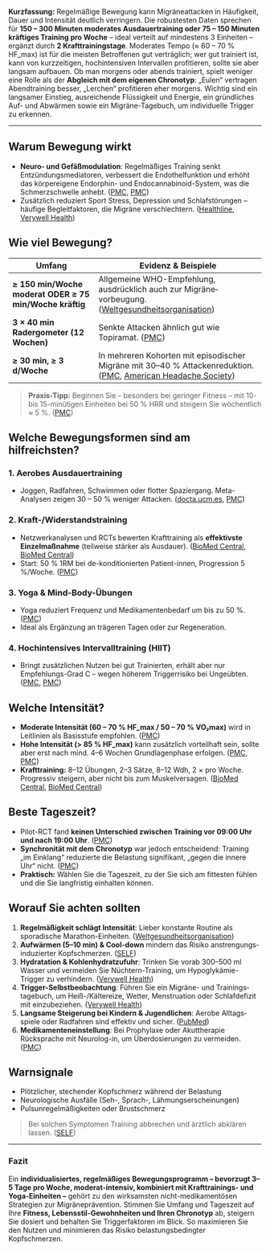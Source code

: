 **Kurzfassung:** Regelmäßige Bewegung kann Migräneattacken in Häufigkeit, Dauer und Intensität deutlich verringern. Die robustesten Daten sprechen für **150 – 300 Minuten moderates Ausdauer­training oder 75 – 150 Minuten kräftiges Training pro Woche** – ideal verteilt auf mindestens 3 Einheiten – ergänzt durch **2 Kraft­trainings­tage**. Moderates Tempo (≈ 60 – 70 % HF_max) ist für die meisten Betroffenen gut verträglich; wer gut trainiert ist, kann von kurzzeitigen, hochintensiven Intervallen profitieren, sollte sie aber langsam aufbauen. Ob man morgens oder abends trainiert, spielt weniger eine Rolle als der **Abgleich mit dem eigenen Chronotyp**: „Eulen“ vertragen Abend­training besser, „Lerchen“ profitieren eher morgens. Wichtig sind ein langsamer Einstieg, ausreichende Flüssigkeit und Energie, ein gründliches Auf- und Abwärmen sowie ein Migräne-Tagebuch, um individuelle Trigger zu erkennen.

---

## Warum Bewegung wirkt

- **Neuro- und Gefäßmodulation**: Regelmäßiges Training senkt Entzündungs­mediatoren, verbessert die Endothelfunktion und erhöht das körpereigene Endorphin- und Endocannabinoid-System, was die Schmerz­schwelle anhebt. ([PMC][1], [PMC][2])
- Zusätzlich reduziert Sport Stress, Depression und Schlaf­störungen – häufige Begleit­faktoren, die Migräne verschlechtern. ([Healthline][3], [Verywell Health][4])

## Wie viel Bewegung?

| Umfang                                                  | Evidenz & Beispiele                                                                                                      |
| ------------------------------------------------------- | ------------------------------------------------------------------------------------------------------------------------ |
| **≥ 150 min/Woche moderat ODER ≥ 75 min/Woche kräftig** | Allgemeine WHO-Empfehlung, ausdrücklich auch zur Migräne­vorbeugung. ([Weltgesundheitsorganisation][5])                  |
| **3 × 40 min Radergometer (12 Wochen)**                 | Senkte Attacken ähnlich gut wie Topiramat. ([PMC][6])                                                                    |
| **≥ 30 min, ≥ 3 d/Woche**                               | In mehreren Kohorten mit episodischer Migräne mit 30–40 % Attacken­reduktion. ([PMC][2], [American Headache Society][7]) |

> **Praxis-Tipp:** Beginnen Sie – besonders bei geringer Fitness – mit 10- bis 15-minütigen Einheiten bei 50 % HRR und steigern Sie wöchentlich ≈ 5 %. ([PMC][2])

## Welche Bewegungsformen sind am hilfreichsten?

### 1. Aerobes Ausdauertraining

- Joggen, Radfahren, Schwimmen oder flotter Spaziergang. Meta-Analysen zeigen 30 – 50 % weniger Attacken. ([docta.ucm.es][8], [PMC][9])

### 2. Kraft-/Widerstands­training

- Netzwerkanalysen und RCTs bewerten Krafttraining als **effektivste Einzelmaßnahme** (teilweise stärker als Ausdauer). ([BioMed Central][10], [BioMed Central][10])
- Start: 50 % 1RM bei de-konditionierten Patient-innen, Progression 5 %/Woche. ([PMC][2])

### 3. Yoga & Mind-Body-Übungen

- Yoga reduziert Frequenz und Medikamenten­bedarf um bis zu 50 %. ([PMC][11])
- Ideal als Ergänzung an trägeren Tagen oder zur Regeneration.

### 4. Hochintensives Intervalltraining (HIIT)

- Bringt zusätzlichen Nutzen bei gut Trainierten, erhält aber nur Empfehlungs-Grad C – wegen höherem Trigger­risiko bei Ungeübten. ([PMC][1], [PMC][9])

## Welche Intensität?

- **Moderate Intensität (60 – 70 % HF_max / 50 – 70 % VO₂max)** wird in Leitlinien als Basisstufe empfohlen. ([PMC][1])
- **Hohe Intensität (> 85 % HF_max)** kann zusätzlich vorteilhaft sein, sollte aber erst nach mind. 4–6 Wochen Grundlagenphase erfolgen. ([PMC][9], [PMC][9])
- **Krafttraining:** 8–12 Übungen, 2–3 Sätze, 8–12 Wdh, 2 × pro Woche. Progressiv steigern, aber nicht bis zum Muskelversagen. ([BioMed Central][10], [BioMed Central][10])

## Beste Tageszeit?

- Pilot-RCT fand **keinen Unterschied zwischen Training vor 09:00 Uhr und nach 19:00 Uhr**. ([PMC][12])
- **Synchronität mit dem Chronotyp** war jedoch entscheidend: Training „im Einklang“ reduzierte die Belastung signifikant, „gegen die innere Uhr“ nicht. ([PMC][12])
- **Praktisch:** Wählen Sie die Tageszeit, zu der Sie sich am fittesten fühlen und die Sie langfristig einhalten können.

## Worauf Sie achten sollten

1. **Regelmäßigkeit schlägt Intensität**: Lieber konstante Routine als sporadische Marathon-Einheiten. ([Weltgesundheitsorganisation][5])
2. **Aufwärmen (5–10 min) & Cool-down** mindern das Risiko anstrengungs­induzierter Kopfschmerzen. ([SELF][13])
3. **Hydratation & Kohlenhydrat­zufuhr**: Trinken Sie vorab 300–500 ml Wasser und vermeiden Sie Nüchtern-Training, um Hypoglykämie-Trigger zu verhindern. ([Verywell Health][4])
4. **Trigger-Selbstbeobachtung**: Führen Sie ein Migräne- und Trainings­tagebuch, um Heiß-/Kältereize, Wetter, Menstruation oder Schlafdefizit mit einzubeziehen. ([Verywell Health][14])
5. **Langsame Steigerung bei Kindern & Jugendlichen**: Aerobe Alltags­spiele oder Radfahren sind effektiv und sicher. ([PubMed][15])
6. **Medikamenten­einstellung**: Bei Prophylaxe oder Akuttherapie Rücksprache mit Neurolog-in, um Überdosierungen zu vermeiden. ([PMC][1])

## Warnsignale

- Plötzlicher, stechender Kopfschmerz während der Belastung
- Neurologische Ausfälle (Seh-, Sprach-, Lähmungs­erscheinungen)
- Pulsunregelmäßigkeiten oder Brustschmerz

> Bei solchen Symptomen Training abbrechen und ärztlich abklären lassen. ([SELF][13])

---

### Fazit

Ein **individualisiertes, regelmäßiges Bewegungs­programm – bevorzugt 3–5 Tage pro Woche, moderat-intensiv, kombiniert mit Krafttrainings- und Yoga-Einheiten –** gehört zu den wirksamsten nicht-medikamentösen Strategien zur Migräne­prävention. Stimmen Sie Umfang und Tageszeit auf Ihre **Fitness, Lebensstil-Gewohnheiten und Ihren Chronotyp** ab, steigern Sie dosiert und behalten Sie Triggerfaktoren im Blick. So maximieren Sie den Nutzen und minimieren das Risiko belastungs­bedingter Kopfschmerzen.

[1]: https://pmc.ncbi.nlm.nih.gov/articles/PMC10245624/ "
            Prescription of therapeutic exercise in migraine, an evidence-based clinical practice guideline - PMC
        "
[2]: https://pmc.ncbi.nlm.nih.gov/articles/PMC12181186/?utm_source=chatgpt.com "Exercise Patterns and Migraine Management"
[3]: https://www.healthline.com/health/migraine/does-exercise-help-migraine?utm_source=chatgpt.com "Can Exercise Help Prevent Migraine? - Healthline"
[4]: https://www.verywellhealth.com/does-exercise-help-migraines-11732926?utm_source=chatgpt.com "3 Ways to Move Your Body If You Are Prone to Migraines"

[5]: https://www.who.int/news-room/fact-sheets/detail/headache-disorders "
Migraine and other headache disorders
"
[6]: https://pmc.ncbi.nlm.nih.gov/articles/PMC3236524/ "
Exercise as migraine prophylaxis: A randomized study using relaxation and topiramate as controls - PMC
"
[7]: https://americanheadachesociety.org/research/library/research-summary-prospective-cohort-study-of-routine-exercise-and-headache-outcomes-among-adults-with-episodic-migraine?utm_source=chatgpt.com "Research Summary: Prospective cohort study of routine ..."
[8]: https://docta.ucm.es/entities/publication/bf50d28b-17d3-40ae-be58-7e1b37ec4fe1?utm_source=chatgpt.com "Efficacy of various exercise interventions for migraine treatment: A ..."
[9]: https://pmc.ncbi.nlm.nih.gov/articles/PMC12064571/?utm_source=chatgpt.com "Which Exercise Patterns Are Most Effective for Reducing ..."
[10]: https://thejournalofheadacheandpain.biomedcentral.com/articles/10.1186/s10194-022-01503-y?utm_source=chatgpt.com "What is the efficacy of aerobic exercise versus strength ..."
[11]: https://pmc.ncbi.nlm.nih.gov/articles/PMC10701189/?utm_source=chatgpt.com "Role of Yoga as Adjunctive Therapy for Migraines: A Narrative ..."
[12]: https://pmc.ncbi.nlm.nih.gov/articles/PMC9915413/ "
Time of Day and Chronotype-Dependent Synchrony Effects Exercise-Induced Reduction in Migraine Load: A Pilot Cross-Over Randomized Trial - PMC
"
[13]: https://www.self.com/story/exercise-with-migraine?utm_source=chatgpt.com "The Right-And Wrong-Way to Approach Working Out With Migraine"
[14]: https://www.verywellhealth.com/migraine-self-care-8652671?utm_source=chatgpt.com "Migraine Self-Care: Diet, Avoiding Triggers, and More"
[15]: https://pubmed.ncbi.nlm.nih.gov/38459247/?utm_source=chatgpt.com "The effectiveness of aerobic exercise and neck ..."
